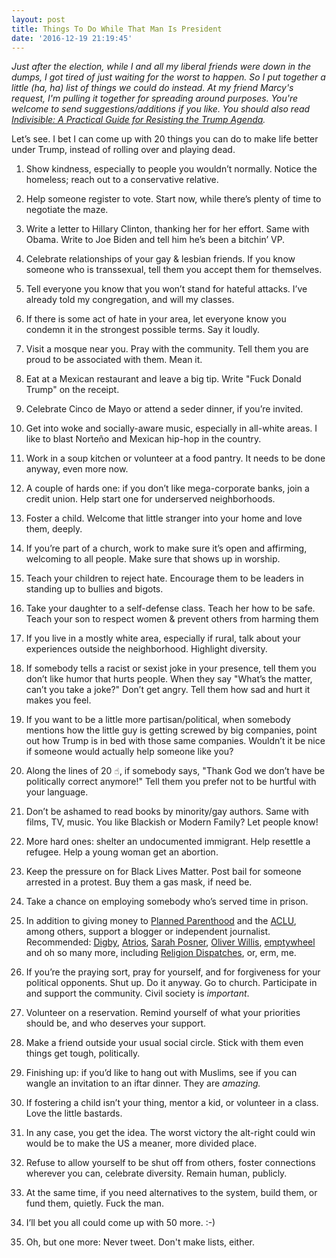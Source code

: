 ```yaml
---
layout: post
title: Things To Do While That Man Is President
date: '2016-12-19 21:19:45'
---
```


*Just after the election, while I and all my liberal friends were down in the dumps, I got tired of just waiting for the worst to happen. So I put together a little (ha, ha) list of things we could do instead. At my friend Marcy's request, I'm pulling it together for spreading around purposes. You're welcome to send suggestions/additions if you like.  You should also read [Indivisible: A Practical Guide for Resisting the Trump Agenda](https://docs.google.com/document/d/1DzOz3Y6D8g_MNXHNMJYAz1b41_cn535aU5UsN7Lj8X8/preview).*

Let’s see. I bet I can come up with 20 things you can do to make life better under Trump, instead of rolling over and playing dead.

1. Show kindness, especially to people you wouldn’t normally. Notice the homeless; reach out to a conservative relative.

2. Help someone register to vote. Start now, while there’s plenty of time to negotiate the maze.

3. Write a letter to Hillary Clinton, thanking her for her effort. Same with Obama. Write to Joe Biden and tell him he’s been a bitchin’ VP.

4. Celebrate relationships of your gay & lesbian friends. If you know someone who is transsexual, tell them you accept them for themselves.

5. Tell everyone you know that you won’t stand for hateful attacks. I’ve already told my congregation, and will my classes.

6. If there is some act of hate in your area, let everyone know you condemn it in the strongest possible terms. Say it loudly.

7. Visit a mosque near you. Pray with the community. Tell them you are proud to be associated with them. Mean it.

10. Eat at a Mexican restaurant and leave a big tip. Write "Fuck Donald Trump" on the receipt.

11. Celebrate Cinco de Mayo or attend a seder dinner, if you’re invited.

12. Get into woke and socially-aware music, especially in all-white areas. I like to blast Norteño and Mexican hip-hop in the country.

13. Work in a soup kitchen or volunteer at a food pantry. It needs to be done anyway, even more now.

14. A couple of hards one: if you don’t like mega-corporate banks, join a credit union. Help start one for underserved neighborhoods.

15. Foster a child. Welcome that little stranger into your home and love them, deeply.

16. If you’re part of a church, work to make sure it’s open and affirming, welcoming to all people. Make sure that shows up in worship.

17. Teach your children to reject hate. Encourage them to be leaders in standing up to bullies and bigots.

18. Take your daughter to a self-defense class. Teach her how to be safe. Teach your son to respect women & prevent others from harming them

19. If you live in a mostly white area, especially if rural, talk about your experiences outside the neighborhood. Highlight diversity.

20. If somebody tells a racist or sexist joke in your presence, tell them you don’t like humor that hurts people. When they say "What’s the matter, can’t you take a joke?" Don’t get angry. Tell them how sad and hurt it makes you feel.

21. If you want to be a little more partisan/political, when somebody mentions how the little guy is getting screwed by big companies, point out how Trump is in bed with those same companies. Wouldn’t it be nice if someone would actually help someone like you?

22. Along the lines of 20 ☝︎, if somebody says, "Thank God we don’t have be politically correct anymore!" Tell them you prefer not to be hurtful with your language.

23. Don’t be ashamed to read books by minority/gay authors. Same with films, TV, music. You like Blackish or Modern Family? Let people know!

24. More hard ones: shelter an undocumented immigrant. Help resettle a refugee. Help a young woman get an abortion.

25. Keep the pressure on for Black Lives Matter. Post bail for someone arrested in a protest. Buy them a gas mask, if need be.

26. Take a chance on employing somebody who’s served time in prison.

27. In addition to giving money to [Planned Parenthood](https://secure.ppaction.org/Donate/Defend‎) and the [ACLU](https://www.aclu.org/donate/join-renew-give), among others, support a blogger or independent journalist. Recommended: [Digby](http://digbysblog.blogspot.com/), [Atrios](http://atrios.blogspot.com/), [Sarah Posner](http://sarahposner.com/), [Oliver Willis](http://oliverwillis.com/about/), [emptywheel](https://www.emptywheel.net/about/) and oh so many more, including [Religion Dispatches](http://religiondispatches.org), or, erm, me.

28. If you’re the praying sort, pray for yourself, and for forgiveness for your political opponents. Shut up. Do it anyway. Go to church. Participate in and support the community. Civil society is *important*.

29. Volunteer on a reservation. Remind yourself of what your priorities should be, and who deserves your support.

30. Make a friend outside your usual social circle. Stick with them even things get tough, politically.

31. Finishing up: if you’d like to hang out with Muslims, see if you can wangle an invitation to an iftar dinner. They are *amazing.*

32. If fostering a child isn’t your thing, mentor a kid, or volunteer in a class. Love the little bastards.

33. In any case, you get the idea. The worst victory the alt-right could win would be to make the US a meaner, more divided place.

34. Refuse to allow yourself to be shut off from others, foster connections wherever you can, celebrate diversity. Remain human, publicly.

35. At the same time, if you need alternatives to the system, build them, or fund them, quietly. Fuck the man.

36. I’ll bet you all could come up with 50 more. :-)

37. Oh, but one more: Never tweet. Don't make lists, either.
